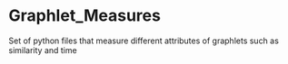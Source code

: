 # Graphlet_Measures
Set of python files that measure different attributes of graphlets such as similarity and time 
